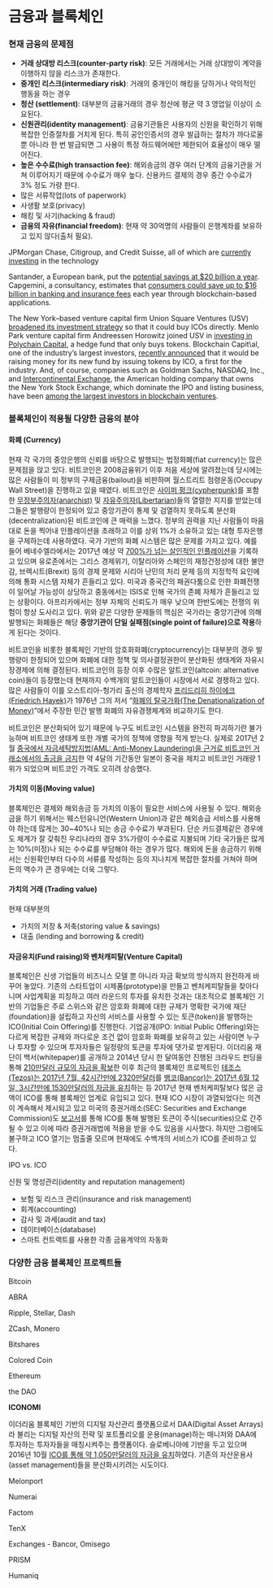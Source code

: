 # 금융과 블록체인

### 현재 금융의 문제점

* **거래 상대방 리스크\(counter-party risk\)**: 모든 거래에서는 거래 상대방이 계약을 이행하지 않을 리스크가 존재한다.
* **중개인 리스크\(intermediary risk\)**: 거래의 중개인이 해킹을 당하거나 악의적인 행동을 하는 경우
* **청산 \(settlement\)**: 대부분의 금융거래의 경우 청산에 평균 약 3 영업일 이상이 소요된다.
* **신원관리\(identity management\)**: 금융기관들은 사용자의 신원을 확인하기 위해 복잡한 인증절차를 거치게 된다. 특히 공인인증서의 경우 발급하는 절차가 까다로울 뿐 아니라 한 번 발급되면 그 사용이 특정 하드웨어에만 제한되어 효율성이 매우 떨어진다.
* **높은 수수료\(high transaction fee\)**: 해외송금의 경우 여러 단계의 금융기관을 거쳐 이루어지기 때문에 수수료가 매우 높다. 신용카드 결제의 경우 중간 수수료가 3% 정도 가량 한다. 
* 많은 서류작업\(lots of paperwork\)
* 사생활 보호\(privacy\)
* 해킹 및 사기\(hacking & fraud\)
* **금융의 자유\(financial freedom\)**: 현재 약 30억명의 사람들이 은행계좌를 보유하고 있지 않다\(출처 필요\). 

JPMorgan Chase, Citigroup, and Credit Suisse, all of which are [currently investing](http://www.reuters.com/article/us-axoni-blockchain-idUSKBN149073) in the technology

Santander, a European bank, put the [potential savings at $20 billion a year](http://www.coindesk.com/santander-blockchain-tech-can-save-banks-20-billion-a-year/). Capgemini, a consultancy, estimates that [consumers could save up to $16 billion in banking and insurance fees](https://www.capgemini.com/news/consumers-set-to-save-up-to-sixteen-billion-dollars-on-banking-and-insurance-fees-thanks-to) each year through blockchain-based applications.

The New York–based venture capital firm Union Square Ventures \(USV\) [broadened its investment strategy](https://www.coinbase.com/legal/securities-law-framework.pdf) so that it could buy ICOs directly. Menlo Park venture capital firm Andreessen Horowitz joined USV in [investing in Polychain Capital](http://www.forbes.com/sites/laurashin/2016/12/09/andreessen-horowitz-and-union-square-ventures-invest-10-million-in-new-digital-assets-hedge-fund/#46edeb6a72cd), a hedge fund that only buys tokens. Blockchain Capit\al, one of the industry’s largest investors, [recently announced](http://finteknews.com/blockchain-capital-initial-coin-offering/) that it would be raising money for its new fund by issuing tokens by ICO, a first for the industry. And, of course, companies such as Goldman Sachs, NASDAQ, Inc., and [Intercontinental Exchange](https://en.wikipedia.org/wiki/Intercontinental_Exchange), the American holding company that owns the New York Stock Exchange, which dominate the IPO and listing business, have been [among the largest investors in blockchain ventures](http://money.cnn.com/2015/11/02/technology/bitcoin-1-billion-invested/).

### 블록체인이 적용될 다양한 금융의 분야

#### **화폐 \(Currency\)**

현재 각 국가의 중앙은행의 신뢰를 바탕으로 발행되는 법정화폐\(fiat currency\)는 많은 문제점을 앉고 있다. 비트코인은 2008금융위기 이후 처음 세상에 알려졌는데 당시에는 많은 사람들이 미 정부의 구제금융\(bailout\)을 비판하며 월스트리트 점령운동\(Occupy Wall Street\)을 진행하고 있을 때였다. 비트코인은 [사이퍼 펑크\(cypherpunk\)](https://en.wikipedia.org/wiki/Cypherpunk)를 포함한 [무정부주의자\(anarchist\)](https://ko.wikipedia.org/wiki/아나키즘) 및 [자유주의자\(Libertarian\)](https://ko.wikipedia.org/wiki/자유지상주의)들의 열렬한 지지를 받았는데 그들은 발행량이 한정되어 있고 중앙기관이 통제 및 검열하지 못하도록 분산화\(decentralization\)된 비트코인에 큰 매력을 느꼈다. 정부의 권력을 지닌 사람들이 마음대로 돈을 찍어내 인플레이션을 초래하고 이를 상위 1%가 소유하고 있는 대형 투자은행을 구제하는데 사용하였다. 국가 기반의 화폐 시스템은 많은 문제를 가지고 있다. 예를 들어 베네수엘라에서는 2017년 예상 약 [700%가 넘는 살인적인 인플레이션](http://premium.mk.co.kr/view.php?no=19409)을 기록하고 있으며 유로존에서는 그리스 경제위기, 이탈리아와 스페인의 재정건정성에 대한 불안감, 브렉시트\(Brexit\) 등의 경제 문제와 시리아 난민의 처리 문제 등의 지정학적 요인에 의해 통화 시스템 자체가 흔들리고 있다. 미국과 중국간의 패권다툼으로 인한 화폐전쟁이 일어날 가능성이 상당하고 중동에서는 ISIS로 인해 국가의 존폐 자체가 흔들리고 있는 상황이다. 아프리카에서는 정부 자체의 신뢰도가 매우 낮으며 한반도에는 전쟁의 위험이 항상 도사리고 있다. 위와 같은 다양한 문제들의 핵심은 국가라는 중앙기관에 의해 발행되는 화폐들은 해당 **중앙기관이 단일 실패점\(single point of failure\)으로 작용**하게 된다는 것이다.

비트코인을 비롯한 블록체인 기반의 암호화화폐\(cryptocurrency\)는 대부분의 경우 발행량이 한정되어 있으며 화폐에 대한 정책 및 의사결정권한이 분산화된 생태계와 자유시장경제에 의해 결정된다. 비트코인의 등장 이후 수많은 알트코인\(altcoin: alternative coin\)들이 등장했는데 현재까지 수백개의 알트코인들이 시장에서 서로 경쟁하고 있다. 많은 사람들이 이를 오스트리아-헝가리 출신의 경제학자 [프리드리히 하이에크\(Friedrich Hayek\)](https://en.wikipedia.org/wiki/Friedrich_Hayek#Investment_and_choice)가 1976년 그의 저서 “[화폐의 탈국가화\(The Denationalization of Money\)](https://en.wikipedia.org/wiki/The_Denationalization_of_Money)”에서 주장한 민간 발행 화폐의 자유경쟁체계와 비교하기도 한다.

비트코인은 분산화되어 있기 때문에 누구도 비트코인 시스템을 완전히 파괴하기란 불가능하며 비트코인 생태계 또한 개별 국가의 정책에 영향을 적게 받는다. 실제로 2017년 2월 [중국에서 자금세탁방지법\(AML: Anti-Money Laundering\)을 근거로 비트코인 거래소에서의 출금을 금지](https://www.coindesk.com/two-chinas-biggest-exchanges-stop-bitcoin-withdrawals/)한 약 4달의 기간동안 일본이 중국을 제치고 비트코인 거래량 1위가 되었으며 비트코인 가격도 오히려 상승했다.

#### 가치의 이동\(Moving value\)

블록체인은 결제와 해외송금 등 가치의 이동이 필요한 서비스에 사용될 수 있다. 해외송금을 하기 위해서는 웨스턴유니언\(Western Union\)과 같은 해외송급 서비스를 사용해야 하는데 많게는 30~40%나 되는 송금 수수료가 부과된다. 단순 카드결제같은 경우에도 체계가 잘 갖춰진 우리나라의 경우 3%가량이 수수료로 지불되며 기타 국가들은 많게는 10%\(미정\)나 되는 수수료를 부담해야 하는 경우가 많다. 해외에 돈을 송금하기 위해서는 신원확인부터 다수의 서류를 작성하는 등의 지나치게 복잡한 절차를 거쳐야 하며 돈의 액수가 큰 경우에는 더욱 그렇다.

#### **가치의 거래 \(Trading value\)**

현재 대부분의

* 가치의 저장 & 저축\(storing value & savings\)
* 대출 \(lending and borrowing & credit\)

#### 자금유치\(Fund raising\)와 벤처캐피탈\(Venture Capital\)

블록체인은 신생 기업들의 비즈니스 모델 뿐 아니라 자금 확보의 방식까지 완전하게 바꾸어 놓았다. 기존의 스타트업이 시제품\(prototype\)을 만들고 벤처케피탈들을 찾아다니며 사업계획을 피칭하고 여러 라운드의 투자를 유치한 것과는 대조적으로 블록체인 기반의 기업들은 주로 스위스와 같은 암호화 화폐에 대한 규제가 명확한 국가에 재단\(foundation\)을 설립하고 자신의 서비스를 사용할 수 있는 토큰\(token\)을 발행하는 ICO\(Initial Coin Offering\)를 진행한다. 기업공개\(IPO: Initial Public Offering\)와는 다르게 복잡한 규제와 까다로운 조건 없이 암호화 화폐를 보유하고 있는 사람이면 누구나 투자할 수 있으며 투자자들은 일정량의 토큰을 투자에 댓가로 받게된다. 이더리움 재단이 백서\(whitepaper\)를 공개하고 2014년 당시 한 달여동안 진행된 크라우드 펀딩을 통해 [210만달러 규모의 자금을 확보](http://insidebitcoins.com/news/ethereum-self-crowdfunded-21-million-in-less-than-a-month-what-is-it-and-why-should-we-care/23838)한 이후 최근의 블록체인 프로젝트인 [테조스\(Tezos\)는 2017년 7월, 42시간만에 2320만달러](https://cointelegraph.com/news/tezos-232-mln-ico-sparks-fresh-fears-for-ethereum-sell-off)를 [뱅코\(Bancor\)는 2017년 6월 12일, 3시간만에 1530만달러의 자금을 유치](https://qz.com/1004892/the-bancor-ico-just-raised-153-million-on-ethereum-in-three-hours/)하는 등 2017년 현재 벤처케피탈보다 많은 금액이 ICO를 통해 블록체인 업계로 유입되고 있다. 현재 ICO 시장이 과열되었다는 의견이 계속해서 제시되고 있고 미국의 증권거래소\(SEC: Securities and Exchange Commission\)도 [보고서](https://www.sec.gov/news/press-release/2017-131)를 통해 ICO를 통해 발행된 토큰이 주식\(securities\)으로 간주될 수 있고 이에 따라 증권거래법에 적용을 받을 수도 있음을 시사했다. 하지만 그럼에도 불구하고 ICO 열기는 멈출줄 모르며 현재에도 수백개의 서비스가 ICO를 준비하고 있다.

IPO vs. ICO

신원 및 명성관리\(identity and reputation management\)

* 보험 및 리스크 관리\(insurance and risk management\)
* 회계\(accounting\)
* 감사 및 과세\(audit and tax\)
* 데이터베이스\(database\)
* 스마트 컨트랙트를 사용한 각종 금융계약의 자동화

### 다양한 금융 블록체인 프로젝트들

Bitcoin

ABRA

Ripple, Stellar, Dash

ZCash, Monero

Bitshares

Colored Coin

Ethereum

the DAO

**ICONOMI**

이더리움 블록체인 기반의 디지털 자산관리 플랫폼으로서 DAA\(Digital Asset Arrays\)라 불리는 디지털 자산의 전략 및 포트폴리오를 운용\(manage\)하는 매니저와 DAA에 투자하는 투자자들을 매칭시켜주는 플랫폼이다. 슬로베니아에 기반을 두고 있으며 2016년 10월 [ICO를 통해 약 1,050만달러의 자금을 유치](https://www.cryptocoinsnews.com/ethereum-based-iconomi-raises-10-5-million-ico/)하였다. 기존의 자산운용사\(asset management\)들을 분산화시키려는 시도이다.

Melonport

Numerai

Factom

TenX

Exchanges - Bancor, Omisego

PRISM

Humaniq

